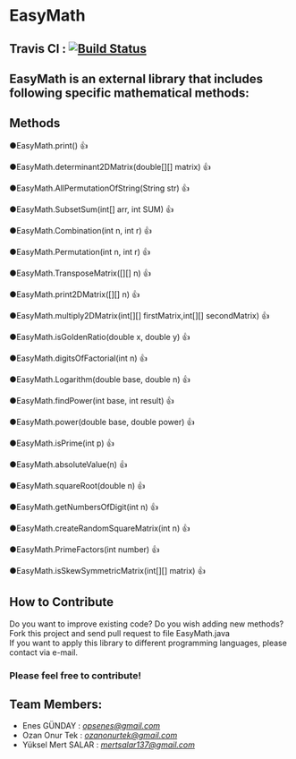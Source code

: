 # EasyMath
## Travis CI : [![Build Status](https://travis-ci.org/team-orca/easyMath.svg?branch=master)](https://travis-ci.org/team-orca/easyMath)
## EasyMath is an external library that includes following specific mathematical methods:

## Methods

●EasyMath.print() :thumbsup:

●EasyMath.determinant2DMatrix(double[][] matrix) :thumbsup:

●EasyMath.AllPermutationOfString(String str) :thumbsup:

●EasyMath.SubsetSum(int[] arr, int SUM) :thumbsup:

●EasyMath.Combination(int n, int r) :thumbsup:

●EasyMath.Permutation(int n, int r) :thumbsup:

●EasyMath.TransposeMatrix([][] n) :thumbsup:

●EasyMath.print2DMatrix([][] n) :thumbsup:

●EasyMath.multiply2DMatrix(int[][] firstMatrix,int[][] secondMatrix) :thumbsup:

●EasyMath.isGoldenRatio(double x, double y) :thumbsup:

●EasyMath.digitsOfFactorial(int n) :thumbsup:

●EasyMath.Logarithm(double base, double n) :thumbsup:

●EasyMath.findPower(int base, int result) :thumbsup: 

●EasyMath.power(double base, double power) :thumbsup:

●EasyMath.isPrime(int p)  :thumbsup:

●EasyMath.absoluteValue(n) :thumbsup:

●EasyMath.squareRoot(double n)  :thumbsup:

●EasyMath.getNumbersOfDigit(int n) :thumbsup:

●EasyMath.createRandomSquareMatrix(int n) :thumbsup:

●EasyMath.PrimeFactors(int number) :thumbsup:

●EasyMath.isSkewSymmetricMatrix(int[][] matrix) :thumbsup:

## How to Contribute
Do you want to improve existing code? Do you wish adding new methods? Fork this project and send pull request to file EasyMath.java<br>
If you want to apply this library to different programming languages, please contact via e-mail.<br>

### Please feel free to contribute!

## Team Members:
- Enes GÜNDAY   : *opsenes@gmail.com*
- Ozan Onur Tek : *ozanonurtek@gmail.com*
- Yüksel Mert SALAR : *mertsalar137@gmail.com* 


